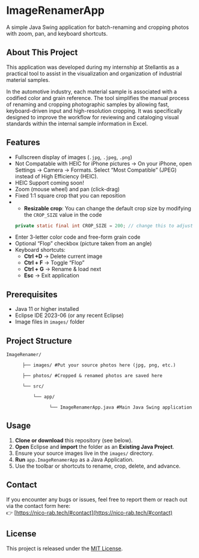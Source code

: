 # ImageRenamerApp

A simple Java Swing application for batch-renaming and cropping photos with zoom, pan, and keyboard shortcuts.

## About This Project

This application was developed during my internship at Stellantis as a practical tool to assist in the visualization and organization of industrial material samples.

In the automotive industry, each material sample is associated with a codified color and grain reference. The tool simplifies the manual process of renaming and cropping photographic samples by allowing fast, keyboard-driven input and high-resolution cropping. It was specifically designed to improve the workflow for reviewing and cataloging visual standards within the internal sample information in Excel.

## Features

- Fullscreen display of images (`.jpg`, `.jpeg`, `.png`)
- Not Compatable with HEIC for iPhone pictures -> On your iPhone, open Settings → Camera → Formats.
Select “Most Compatible” (JPEG) instead of High Efficiency (HEIC).
- HEIC Support coming soon!
- Zoom (mouse wheel) and pan (click-drag)  
- Fixed 1:1 square crop that you can reposition
- - **Resizable crop**: You can change the default crop size by modifying the `CROP_SIZE` value in the code  
  ```java
  private static final int CROP_SIZE = 200; // change this to adjust default crop size
- Enter 3-letter color code and free-form grain code  
- Optional “Flop” checkbox (picture taken from an angle)  
- Keyboard shortcuts:  
  - **Ctrl +D** → Delete current image  
  - **Ctrl + F** → Toggle “Flop”  
  - **Ctrl + G** → Rename & load next  
  - **Esc** → Exit application  

## Prerequisites

- Java 11 or higher installed  
- Eclipse IDE 2023-06 (or any recent Eclipse)  
- Image files in `images/` folder  

## Project Structure

    ImageRenamer/

          ├── images/ #Put your source photos here (jpg, png, etc.)

          ├── photos/ #Cropped & renamed photos are saved here

          └── src/

              └── app/

                    └── ImageRenamerApp.java #Main Java Swing application

## Usage

1. **Clone or download** this repository (see below).  
2. **Open** Eclipse and **import** the folder as an **Existing Java Project**.  
3. Ensure your source images live in the `images/` directory.  
4. **Run** `app.ImageRenamerApp` as a Java Application.  
5. Use the toolbar or shortcuts to rename, crop, delete, and advance.

## Contact

If you encounter any bugs or issues, feel free to report them or reach out via the contact form here:  
👉 [https://nico-rab.tech/#contact](https://nico-rab.tech/#contact)

## License

This project is released under the [MIT License](LICENSE).
